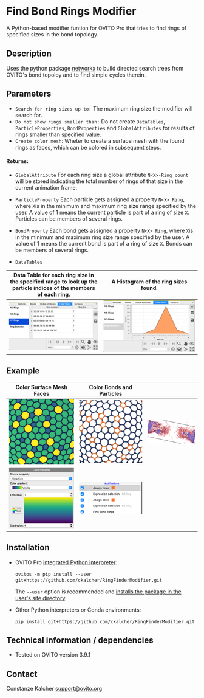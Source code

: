 # Find Bond Rings Modifier
A Python-based modifier funtion for OVITO Pro that tries to find rings of specified sizes in the bond topology.

## Description

Uses the python package [networkx](https://networkx.org) to build directed search trees from OVITO's bond topoloy and to find simple cycles therein.

## Parameters 

- `Search for ring sizes up to:` The maximum ring size the modifier will search for.
- `Do not show rings smaller than:` Do not create `DataTables`, `ParticleProperties`, `BondProperties` and `GlobalAttributes` for results of rings smaller than specified value.
- `Create color mesh`: Wheter to create a surface mesh with the found rings as faces, which can be colored in subsequent steps. 

#### Returns:
- `GlobalAttribute`
For each ring size a global attribute `N<X>-Ring count` will be stored indicating the total number of rings of that size in the current animation frame.

- `ParticleProperty`
Each particle gets assigned a property `N<X> Ring`, where `X`is in the minimum and maximum ring size range specified by the user. A value of 1 means the current particle is part of a ring of size `X`. Particles can be members of several rings.

- `BondProperty`
Each bond gets assigned a property `N<X> Ring`, where `X`is in the minimum and maximum ring size range specified by the user. A value of 1 means the current bond is part of a ring of size `X`. Bonds can be members of several rings.

- `DataTables`

| Data Table for each ring size in the specified range to look up the particle indices of the members of each ring. | A Histogram of the ring sizes found. | 
| :-------:|:-------:|
| ![](./examples/DataInspector1.png)| ![](./examples/DataInspector2.png)|


## Example
| Color Surface Mesh Faces  | Color Bonds and Particles |    | 
|:-------:|:-------:|:--------:|
![](./examples/result1.png)|  ![](./examples/result2.png)|![](./examples/result3.jpg)|
![](./examples/SurfaceMeshColorMapping.png)| ![](./examples/Pipeline.png)|            |

## Installation
- OVITO Pro [integrated Python interpreter](https://docs.ovito.org/python/introduction/installation.html#ovito-pro-integrated-interpreter):
  ```
  ovitos -m pip install --user git+https://github.com/ckalcher/RingFinderModifier.git
  ``` 
  The `--user` option is recommended and [installs the package in the user's site directory](https://pip.pypa.io/en/stable/user_guide/#user-installs).

- Other Python interpreters or Conda environments:
  ```
  pip install git+https://github.com/ckalcher/RingFinderModifier.git
  ```

## Technical information / dependencies
- Tested on OVITO version 3.9.1

## Contact
Constanze Kalcher support@ovito.org
